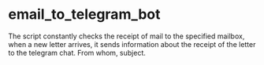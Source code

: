# email_to_telegram_bot
The script constantly checks the receipt of mail to the specified mailbox, when a new letter arrives, it sends information about the receipt of the letter to the telegram chat. From whom, subject.

